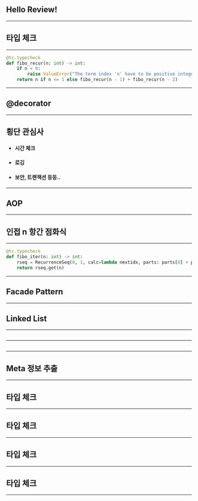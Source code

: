 ## Hello Review!
---
## 타입 체크
---
```python
@tc.typecheck
def fibo_recur(n: int) -> int:
    if n < 0:
        raise ValueError("The term index 'n' have to be positive integer.")
    return n if n <= 1 else fibo_recur(n - 1) + fibo_recur(n - 2)
```
---
## @decorator
---
## 횡단 관심사
* #### 시간 체크
* #### 로깅
* #### 보안, 트랜잭션 등등..
---
## AOP
---
## 인접 n 항간 점화식
---
```python
@tc.typecheck
def fibo_iter(n: int) -> int:
    rseq = RecurrenceSeq(0, 1, calc=lambda nextidx, parts: parts[0] + parts[1], init_idx=0)
    return rseq.get(n)
```
---
## Facade Pattern
---
## Linked List
---
```python

```
---
```python

```
---
## Meta 정보 추출
---
## 타입 체크
---
## 타입 체크
---
## 타입 체크
---
## 타입 체크
---
